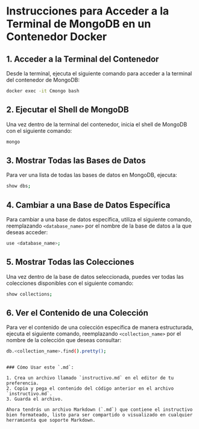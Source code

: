 # Instrucciones para Acceder a la Terminal de MongoDB en un Contenedor Docker

## 1. Acceder a la Terminal del Contenedor
Desde la terminal, ejecuta el siguiente comando para acceder a la terminal del contenedor de MongoDB:

```bash
docker exec -it Cmongo bash
```

## 2. Ejecutar el Shell de MongoDB
Una vez dentro de la terminal del contenedor, inicia el shell de MongoDB con el siguiente comando:

```bash
mongo
```

## 3. Mostrar Todas las Bases de Datos
Para ver una lista de todas las bases de datos en MongoDB, ejecuta:

```bash
show dbs;
```

## 4. Cambiar a una Base de Datos Específica
Para cambiar a una base de datos específica, utiliza el siguiente comando, reemplazando `<database_name>` por el nombre de la base de datos a la que deseas acceder:

```bash
use <database_name>;
```

## 5. Mostrar Todas las Colecciones
Una vez dentro de la base de datos seleccionada, puedes ver todas las colecciones disponibles con el siguiente comando:

```bash
show collections;
```

## 6. Ver el Contenido de una Colección
Para ver el contenido de una colección específica de manera estructurada, ejecuta el siguiente comando, reemplazando `<collection_name>` por el nombre de la colección que deseas consultar:

```bash
db.<collection_name>.find().pretty();
```
```

### Cómo Usar este `.md`:

1. Crea un archivo llamado `instructivo.md` en el editor de tu preferencia.
2. Copia y pega el contenido del código anterior en el archivo `instructivo.md`.
3. Guarda el archivo.

Ahora tendrás un archivo Markdown (`.md`) que contiene el instructivo bien formateado, listo para ser compartido o visualizado en cualquier herramienta que soporte Markdown.